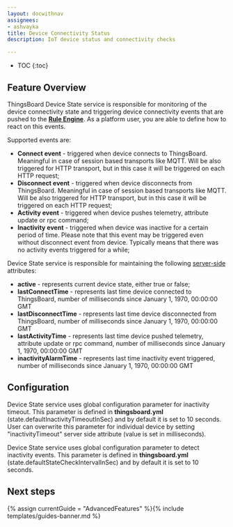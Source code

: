```yaml
---
layout: docwithnav
assignees:
- ashvayka
title: Device Connectivity Status
description: IoT device status and connectivity checks

---
```


* TOC
{:toc}

## Feature Overview

ThingsBoard Device State service is responsible for monitoring of the device connectivity state and triggering device connectivity events 
that are pushed to the [**Rule Engine**](/docs/user-guide/rule-engine-2-0/re-getting-started/). As a platform user, you are able to define how to react on this events. 

Supported events are:
 
 - **Connect event** - triggered when device connects to ThingsBoard. Meaningful in case of session based transports like MQTT.
 Will be also triggered for HTTP transport, but in this case it will be triggered on each HTTP request;
 - **Disconnect event** - triggered when device disconnects from ThingsBoard. Meaningful in case of session based transports like MQTT. 
 Will be also triggered for HTTP transport, but in this case it will be triggered on each HTTP request;
 - **Activity event** - triggered when device pushes telemetry, attribute update or rpc command;
 - **Inactivity event** - triggered when device was inactive for a certain period of time. 
 Please note that this event may be triggered even without disconnect event from device. Typically means that there was no activity events triggered for a while;

Device State service is responsible for maintaining the following [server-side](/docs/user-guide/attributes/#attribute-types) attributes:

 - **active** - represents current device state, either true or false;
 - **lastConnectTime** - represents last time device connected to ThingsBoard, number of milliseconds since January 1, 1970, 00:00:00 GMT
 - **lastDisconnectTime** - represents last time device disconnected from ThingsBoard, number of milliseconds since January 1, 1970, 00:00:00 GMT
 - **lastActivityTime** - represents last time device pushed telemetry, attribute update or rpc command, number of milliseconds since January 1, 1970, 00:00:00 GMT
 - **inactivityAlarmTime** - represents last time inactivity event triggered, number of milliseconds since January 1, 1970, 00:00:00 GMT
 
## Configuration

Device State service uses global configuration parameter for inactivity timeout. 
This parameter is defined in **thingsboard.yml** (state.defaultInactivityTimeoutInSec) and by default it is set to 10 seconds.
User can overwrite this parameter for individual device by setting "inactivityTimeout" server side attribute (value is set in milliseconds).

Device State service uses global configuration parameter to detect inactivity events.
This parameter is defined in **thingsboard.yml** (state.defaultStateCheckIntervalInSec) and by default it is set to 10 seconds.


## Next steps

{% assign currentGuide = "AdvancedFeatures" %}{% include templates/guides-banner.md %}

<br/>
<br/>


 


 
    

